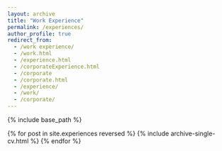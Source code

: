 ```yaml
---
layout: archive
title: "Work Experience"
permalink: /experiences/
author_profile: true
redirect_from:
  - /work experience/
  - /work.html
  - /experience.html
  - /corporateExperience.html
  - /corporate
  - /corporate.html
  - /experience/
  - /work/
  - /corporate/
---
```


{% include base_path %}

{% for post in site.experiences reversed %}
  {% include archive-single-cv.html %}
{% endfor %}

